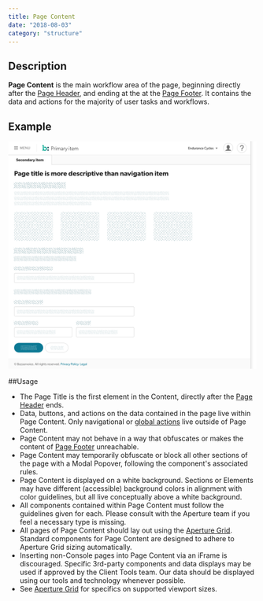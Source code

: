```yaml
---
title: Page Content
date: "2018-08-03"
category: "structure"
---
```


## Description
**Page Content** is the main workflow area of the page, beginning directly after the [Page Header](../header), and ending at the at the [Page Footer](../footer). It contains the data and actions for the majority of user tasks and workflows.

## Example
![All actions, copy, fields, and other workflow elements crucial to the Task live in Page Content](./2x/ExampleContent.png)


##Usage
* The Page Title is the first element in the Content, directly after the [Page Header](../header) ends.
* Data, buttons, and actions on the data contained in the page live within Page Content. Only navigational or [global actions](../header/globalactions) live outside of Page Content.
* Page Content may not behave in a way that obfuscates or makes the content of [Page Footer](../footer) unreachable.
* Page Content may temporarily obfuscate or block all other sections of the page with a Modal Popover, following the component's associated rules.
* Page Content is displayed on a white background. Sections or Elements may have different (accessible) background colors in alignment with color guidelines, but all live conceptually above a white background.
* All components contained within Page Content must follow the guidelines given for each. Please consult with the Aperture team if you feel a necessary type is missing.
* All pages of Page Content should lay out using the [Aperture Grid](grid). Standard components for Page Content are designed to adhere to Aperture Grid sizing automatically.
* Inserting non-Console pages into Page Content via an iFrame is discouraged. Specific 3rd-party components and data displays may be used if approved by the Client Tools team. Our data should be displayed using our tools and technology whenever possible.
* See [Aperture Grid](grid) for specifics on supported viewport sizes.